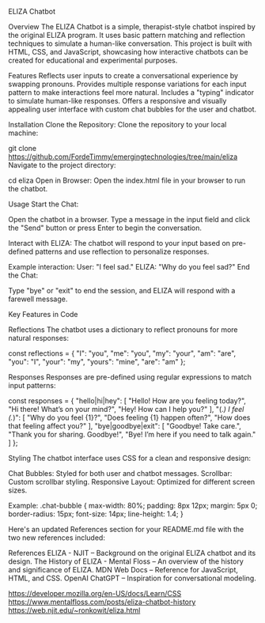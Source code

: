 ELIZA Chatbot

Overview
The ELIZA Chatbot is a simple, therapist-style chatbot inspired by the original ELIZA program. It uses basic pattern matching and reflection techniques to simulate a human-like conversation. This project is built with HTML, CSS, and JavaScript, showcasing how interactive chatbots can be created for educational and experimental purposes.

Features
Reflects user inputs to create a conversational experience by swapping pronouns.
Provides multiple response variations for each input pattern to make interactions feel more natural.
Includes a "typing" indicator to simulate human-like responses.
Offers a responsive and visually appealing user interface with custom chat bubbles for the user and chatbot.

Installation
Clone the Repository: Clone the repository to your local machine:

git clone https://github.com/FordeTimmy/emergingtechnologies/tree/main/eliza
Navigate to the project directory:

cd eliza
Open in Browser: Open the index.html file in your browser to run the chatbot.

Usage
Start the Chat:

Open the chatbot in a browser.
Type a message in the input field and click the "Send" button or press Enter to begin the conversation.

Interact with ELIZA:
The chatbot will respond to your input based on pre-defined patterns and use reflection to personalize responses.

Example interaction:
User: "I feel sad."
ELIZA: "Why do you feel sad?"
End the Chat:

Type "bye" or "exit" to end the session, and ELIZA will respond with a farewell message.

Key Features in Code

Reflections
The chatbot uses a dictionary to reflect pronouns for more natural responses:


const reflections = {
    "I": "you",
    "me": "you",
    "my": "your",
    "am": "are",
    "you": "I",
    "your": "my",
    "yours": "mine",
    "are": "am"
};

Responses
Responses are pre-defined using regular expressions to match input patterns:

const responses = {
    "hello|hi|hey": [
        "Hello! How are you feeling today?",
        "Hi there! What’s on your mind?",
        "Hey! How can I help you?"
    ],
    "(.*) I feel (.*)": [
        "Why do you feel {1}?",
        "Does feeling {1} happen often?",
        "How does that feeling affect you?"
    ],
    "bye|goodbye|exit": [
        "Goodbye! Take care.",
        "Thank you for sharing. Goodbye!",
        "Bye! I’m here if you need to talk again."
    ]
};

Styling
The chatbot interface uses CSS for a clean and responsive design:

Chat Bubbles: Styled for both user and chatbot messages.
Scrollbar: Custom scrollbar styling.
Responsive Layout: Optimized for different screen sizes.

Example:
.chat-bubble {
    max-width: 80%;
    padding: 8px 12px;
    margin: 5px 0;
    border-radius: 15px;
    font-size: 14px;
    line-height: 1.4;
}


Here's an updated References section for your README.md file with the two new references included:

References
ELIZA - NJIT – Background on the original ELIZA chatbot and its design.
The History of ELIZA - Mental Floss – An overview of the history and significance of ELIZA.
MDN Web Docs – Reference for JavaScript, HTML, and CSS.
OpenAI ChatGPT – Inspiration for conversational modeling.

https://developer.mozilla.org/en-US/docs/Learn/CSS
https://www.mentalfloss.com/posts/eliza-chatbot-history
https://web.njit.edu/~ronkowit/eliza.html
